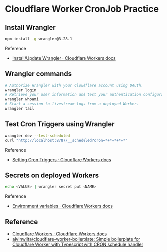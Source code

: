 # Cloudflare Worker CronJob Practice

## Install Wrangler

``` bash
npm install -g wrangler@3.28.1
```

Reference

- [Install/Update Wrangler · Cloudflare Workers docs](https://developers.cloudflare.com/workers/wrangler/install-and-update/)

## Wrangler commands

``` bash
# Authorize Wrangler with your Cloudflare account using OAuth.
wrangler login
# Retrieve your user information and test your authentication configuration.
wrangler whoami
# Start a session to livestream logs from a deployed Worker.
wrangler tail
```

## Test Cron Triggers using Wrangler

``` bash
wrangler dev --test-scheduled
curl "http://localhost:8787/__scheduled?cron=*+*+*+*+*"
```

Reference

- [Setting Cron Triggers · Cloudflare Workers docs](https://developers.cloudflare.com/workers/examples/cron-trigger/)

## Secrets on deployed Workers

``` bash
echo <VALUE> | wrangler secret put <NAME>
```

Reference

- [Environment variables · Cloudflare Workers docs](https://developers.cloudflare.com/workers/platform/environment-variables/)

## Reference

- [Cloudflare Workers · Cloudflare Workers docs](https://developers.cloudflare.com/workers/)
- [alvinwilta/cloudflare-worker-boilerplate: Simple boilerplate for Cloudflare Worker with Typescript with CRON schedule handler](https://github.com/alvinwilta/cloudflare-worker-boilerplate/)
